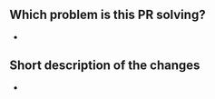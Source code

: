 <!--
Please delete this comment before posting.

We appreciate your contribution to the Jaeger project! 👋🎉

Before creating a pull request, please make sure:
- Your PR is solving one problem
- You have read the guide for contributing
  - See https://github.com/jaegertracing/jaeger/blob/master/CONTRIBUTING.md
- You signed all your commits (otherwise we won't be able to merge the PR)
  - See https://github.com/jaegertracing/jaeger/blob/master/CONTRIBUTING_GUIDELINES.md#certificate-of-origin---sign-your-work
- You added unit tests for the new functionality
- You mention in the PR description which issue it is addressing, e.g. "Resolves #123"
- You created the PR from a feature branch, and not master
-->

## Which problem is this PR solving?
- <!-- e.g. Resolves #123 -->

## Short description of the changes
- 
